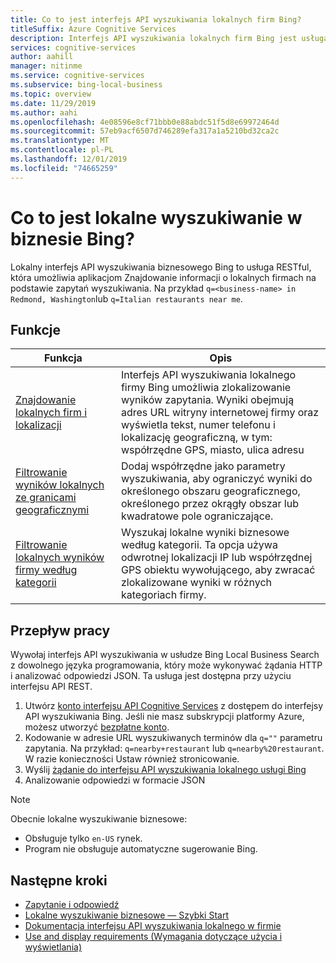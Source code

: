 ```yaml
---
title: Co to jest interfejs API wyszukiwania lokalnych firm Bing?
titleSuffix: Azure Cognitive Services
description: Interfejs API wyszukiwania lokalnych firm Bing jest usługą RESTful, która pozwala aplikacjom znajdować informacje o lokalnych miejscach i firmach na podstawie zapytań wyszukiwania.
services: cognitive-services
author: aahill
manager: nitinme
ms.service: cognitive-services
ms.subservice: bing-local-business
ms.topic: overview
ms.date: 11/29/2019
ms.author: aahi
ms.openlocfilehash: 4e08596e8cf71bbb0e88abdc51f5d8e69972464d
ms.sourcegitcommit: 57eb9acf6507d746289efa317a1a5210bd32ca2c
ms.translationtype: MT
ms.contentlocale: pl-PL
ms.lasthandoff: 12/01/2019
ms.locfileid: "74665259"
---
```

# <a name="what-is-bing-local-business-search"></a>Co to jest lokalne wyszukiwanie w biznesie Bing?
Lokalny interfejs API wyszukiwania biznesowego Bing to usługa RESTful, która umożliwia aplikacjom Znajdowanie informacji o lokalnych firmach na podstawie zapytań wyszukiwania. Na przykład `q=<business-name> in Redmond, Washington`lub `q=Italian restaurants near me`. 

## <a name="features"></a>Funkcje
| Funkcja | Opis |  
| -- | -- | 
| [Znajdowanie lokalnych firm i lokalizacji](quickstarts/local-quickstart.md) | Interfejs API wyszukiwania lokalnego firmy Bing umożliwia zlokalizowanie wyników zapytania. Wyniki obejmują adres URL witryny internetowej firmy oraz wyświetla tekst, numer telefonu i lokalizację geograficzną, w tym: współrzędne GPS, miasto, ulica adresu |  
| [Filtrowanie wyników lokalnych ze granicami geograficznymi](specify-geographic-search.md) | Dodaj współrzędne jako parametry wyszukiwania, aby ograniczyć wyniki do określonego obszaru geograficznego, określonego przez okrągły obszar lub kwadratowe pole ograniczające. | 
| [Filtrowanie lokalnych wyników firmy według kategorii](local-categories.md) | Wyszukaj lokalne wyniki biznesowe według kategorii. Ta opcja używa odwrotnej lokalizacji IP lub współrzędnej GPS obiektu wywołującego, aby zwracać zlokalizowane wyniki w różnych kategoriach firmy.|

## <a name="workflow"></a>Przepływ pracy
Wywołaj interfejs API wyszukiwania w usłudze Bing Local Business Search z dowolnego języka programowania, który może wykonywać żądania HTTP i analizować odpowiedzi JSON. Ta usługa jest dostępna przy użyciu interfejsu API REST.
 
1. Utwórz [konto interfejsu API Cognitive Services](https://docs.microsoft.com/azure/cognitive-services/cognitive-services-apis-create-account) z dostępem do interfejsy API wyszukiwania Bing. Jeśli nie masz subskrypcji platformy Azure, możesz utworzyć [bezpłatne konto](https://azure.microsoft.com/try/cognitive-services/?api=bing-web-search-api).   
2. Kodowanie w adresie URL wyszukiwanych terminów dla `q=""` parametru zapytania. Na przykład: `q=nearby+restaurant` lub `q=nearby%20restaurant`. W razie konieczności Ustaw również stronicowanie. 
3. Wyślij [żądanie do interfejsu API wyszukiwania lokalnego usługi Bing](quickstarts/local-quickstart.md) 
4. Analizowanie odpowiedzi w formacie JSON 

> [!NOTE]
> Obecnie lokalne wyszukiwanie biznesowe: 
> * Obsługuje tylko `en-US` rynek. 
> * Program nie obsługuje automatyczne sugerowanie Bing. 

## <a name="next-steps"></a>Następne kroki
- [Zapytanie i odpowiedź](local-search-query-response.md)
- [Lokalne wyszukiwanie biznesowe — Szybki Start](quickstarts/local-quickstart.md)
- [Dokumentacja interfejsu API wyszukiwania lokalnego w firmie](local-search-reference.md)
- [Use and display requirements (Wymagania dotyczące użycia i wyświetlania)](use-display-requirements.md)
